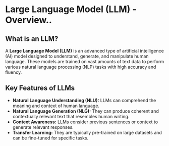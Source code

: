 
# Large Language Model (LLM) - Overview..

## What is an LLM?

A **Large Language Model (LLM)** is an advanced type of artificial intelligence (AI) model designed to understand, generate, and manipulate human language. These models are trained on vast amounts of text data to perform various natural language processing (NLP) tasks with high accuracy and fluency.

## Key Features of LLMs

- **Natural Language Understanding (NLU):** LLMs can comprehend the meaning and context of human language.
- **Natural Language Generation (NLG):** They can produce coherent and contextually relevant text that resembles human writing.
- **Context Awareness:** LLMs consider previous sentences or context to generate relevant responses.
- **Transfer Learning:** They are typically pre-trained on large datasets and can be fine-tuned for specific tasks.




